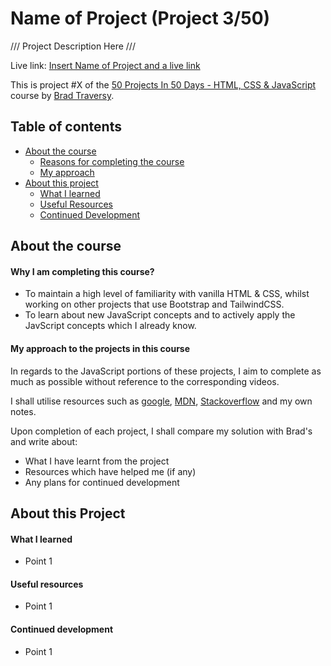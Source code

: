 # Name of Project (Project 3/50)

/// Project Description Here ///

Live link: [Insert Name of Project and a live link](https://project3of50.netlify.app/)

This is project #X of the [50 Projects In 50 Days - HTML, CSS & JavaScript](https://www.udemy.com/course/50-projects-50-days/) course by [Brad Traversy](https://github.com/bradtraversy).

## Table of contents

- [About the course](#about-the-course)
  - [Reasons for completing the course](#why-i-am-completing-this-course)
  - [My approach](#my-approach-to-the-projects-in-this-course)
- [About this project](#about-this-project)
  - [What I learned](#what-i-learned)
  - [Useful Resources](#useful-resources)
  - [Continued Development](#continued-development)

## About the course

#### Why I am completing this course?

- To maintain a high level of familiarity with vanilla HTML & CSS, whilst working on other projects that use Bootstrap and TailwindCSS.
- To learn about new JavaScript concepts and to actively apply the JavScript concepts which I already know.

#### My approach to the projects in this course

In regards to the JavaScript portions of these projects, I aim to complete as much as possible without reference to the corresponding videos.

I shall utilise resources such as [google](https://www.google.co.uk), [MDN](https://developer.mozilla.org/), [Stackoverflow](https://stackoverflow.com/) and my own notes.

Upon completion of each project, I shall compare my solution with Brad's and write about:

- What I have learnt from the project
- Resources which have helped me (if any)
- Any plans for continued development

## About this Project

#### What I learned

- Point 1

#### Useful resources

- Point 1

#### Continued development

- Point 1
